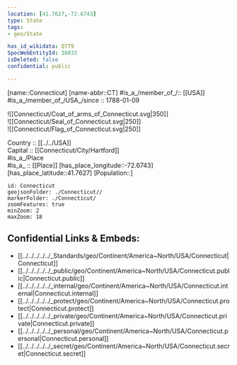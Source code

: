 ```yaml
---
location: [41.7627,-72.6743] 
type: State
tags:
- geo/State

has_id_wikidata: Q779 
SpocWebEntityId: 36033
isDeleted: false
confidential: public

---
```

[name::Connecticut] 
[name-abbr::CT] 
#is_a_/member_of_/:: [[USA]]
#is_a_/member_of_/USA_/since :: 1788-01-09 


![[Connecticut/Coat_of_arms_of_Connecticut.svg|350]]  
![[Connecticut/Seal_of_Connecticut.svg|250]]  
![[Connecticut/Flag_of_Connecticut.svg|250]]  

Country :: [[../../USA]]  
Capital :: [[Connecticut/City/Hartford]]  
#is_a_/Place  
#is_a_ :: [[Place]] 
[has_place_longitude::-72.6743] 
[has_place_latitude::41.7627] 
[Population::] 



```leaflet
id: Connecticut
geojsonFolder: ./Connecticut//
markerFolder: ./Connecticut/
zoomFeatures: true 
minZoom: 2 
maxZoom: 18
```


## Confidential Links & Embeds: 
- [[../../../../../_Standards/geo/Continent/America~North/USA/Connecticut|Connecticut]] 
- [[../../../../../_public/geo/Continent/America~North/USA/Connecticut.public|Connecticut.public]] 
- [[../../../../../_internal/geo/Continent/America~North/USA/Connecticut.internal|Connecticut.internal]] 
- [[../../../../../_protect/geo/Continent/America~North/USA/Connecticut.protect|Connecticut.protect]] 
- [[../../../../../_private/geo/Continent/America~North/USA/Connecticut.private|Connecticut.private]] 
- [[../../../../../_personal/geo/Continent/America~North/USA/Connecticut.personal|Connecticut.personal]] 
- [[../../../../../_secret/geo/Continent/America~North/USA/Connecticut.secret|Connecticut.secret]] 
